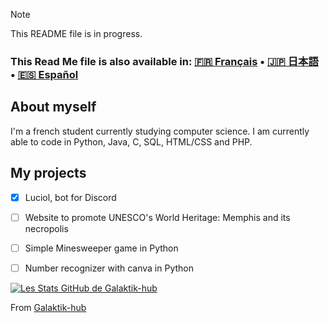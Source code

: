 > [!NOTE]
> This README file is in progress.


### This Read Me file is also available in: [🇫🇷 Français](README_fr.md) • [🇯🇵 日本語](README_jp.md) • [🇪🇸 Español](README_es.md)

## About myself

I'm a french student currently studying computer science. I am currently able to code in Python, Java, C, SQL, HTML/CSS and PHP.

## My projects

- [x] Luciol, bot for Discord
- [ ] Website to promote UNESCO's World Heritage: Memphis and its necropolis
- [ ] Simple Minesweeper game in Python
- [ ] Number recognizer with canva in Python


[![Les Stats GitHub de Galaktik-hub](https://github-readme-stats.vercel.app/api?username=Galaktik-hub)](https://github.com/anuraghazra/github-readme-stats)

From [Galaktik-hub](https://github.com/Galaktik-hub)

